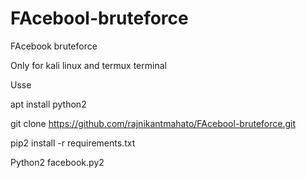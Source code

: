 # FAcebool-bruteforce
FAcebook bruteforce

Only for kali linux and termux terminal

Usse



apt install python2


git clone https://github.com/rajnikantmahato/FAcebool-bruteforce.git


pip2 install -r requirements.txt


Python2 facebook.py2
